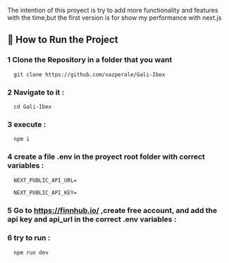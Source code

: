 The intention of this proyect is try to add more functionality and features with the time,but the first version is for show my performance with next.js

## 📖 How to Run the Project

### 1 Clone the Repository in a folder that you want
  ```
    git clone https://github.com/vazperale/Gali-Ibex
  ```

### 2 Navigate to it :
  ```
    cd Gali-Ibex
  ```
   
### 3 execute  :
  ```
    npm i
  ```
    
### 4 create a file .env in the proyect root folder with correct variables :
  ```
    NEXT_PUBLIC_API_URL=

    NEXT_PUBLIC_API_KEY=
  ```

### 5  Go to https://finnhub.io/ ,create free account, and add the api key and api_url in the correct .env variables :

 
### 6  try to run :
  ```
    npm run dev
  ```
